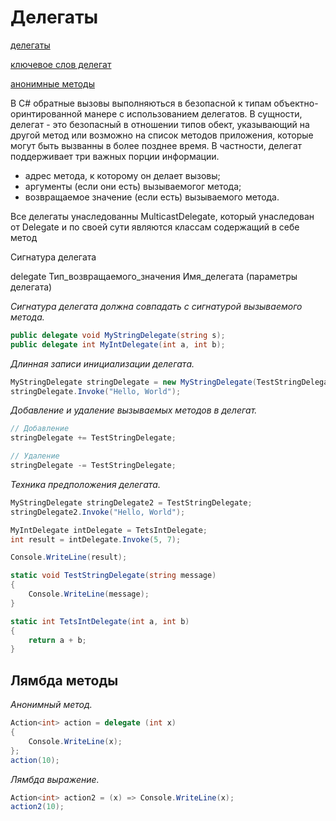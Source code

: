 # Делегаты

[делегаты](https://docs.microsoft.com/ru-ru/dotnet/csharp/programming-guide/delegates/)

[ключевое слов делегат](https://docs.microsoft.com/ru-ru/previous-versions/visualstudio/visual-studio-2008/900fyy8e(v=vs.90)?redirectedfrom=MSDN)

[анонимные методы](https://docs.microsoft.com/ru-ru/previous-versions/visualstudio/visual-studio-2008/0yw3tz5k(v=vs.90)?redirectedfrom=MSDN)

В C# обратные вызовы выполняються в безопасной к типам объектно-оринтированной манере с использованием делегатов. В сущности, делегат - это безопасный в отношении типов обект, указывающий на другой метод или возможно на список методов приложения, которые могут быть вызванны в более позднее время. В частности, делегат поддерживает три важных порции информации.

- адрес метода, к которому он делает вызовы;
- аргументы (если они есть) вызываемогог метода;
- возвращаемое значение (если есть) вызываемого метода. 

Все делегаты унаследованны MulticastDelegate, который унаследован от Delegate и по своей сути являются классам содержащий в себе метод

Сигнатура делегата

delegate Тип_возвращаемого_значения Имя_делегата (параметры делегата)

_Сигнатура делегата должна совпадать с сигнатурой вызываемого метода._

```c#
public delegate void MyStringDelegate(string s);
public delegate int MyIntDelegate(int a, int b);
```

_Длинная записи инициализации делегата._

```c#
MyStringDelegate stringDelegate = new MyStringDelegate(TestStringDelegate);
stringDelegate.Invoke("Hello, World");
```

_Добавление и удаление вызываемых методов в делегат._

```c#
// Добавление 
stringDelegate += TestStringDelegate;

// Удаление
stringDelegate -= TestStringDelegate;
```

_Техника предположения делегата._

```c#
MyStringDelegate stringDelegate2 = TestStringDelegate;
stringDelegate2.Invoke("Hello, World");

MyIntDelegate intDelegate = TetsIntDelegate;
int result = intDelegate.Invoke(5, 7);

Console.WriteLine(result);

static void TestStringDelegate(string message)
{
    Console.WriteLine(message);
}

static int TetsIntDelegate(int a, int b)
{
    return a + b;
}
```

## Лямбда методы

_Анонимный метод._

```c#
Action<int> action = delegate (int x)
{
    Console.WriteLine(x);
};
action(10);
```

_Лямбда выражение._

```c#
Action<int> action2 = (x) => Console.WriteLine(x);
action2(10);
```
